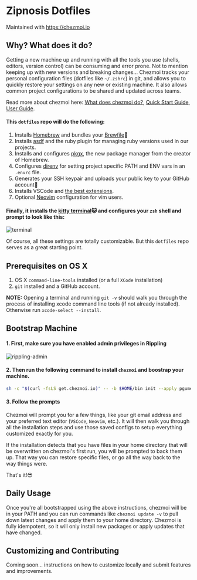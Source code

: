 # Zipnosis Dotfiles

Maintained with https://chezmoi.io

## Why? What does it do?

Getting a new machine up and running with all the tools you use (shells, editors, version control) can be consuming and error prone. Not to mention keeping up with new versions and breaking changes... Chezmoi tracks your personal configuration files (dotfiles like `~/.zshrc`) in git, and allows you to quickly restore your settings on any new or existing machine. It also allows common project configurations to be shared and updated across teams.

Read more about chezmoi here: [What does chezmoi do?](https://www.chezmoi.io/what-does-chezmoi-do), [Quick Start Guide](https://www.chezmoi.io/quick-start), [User Guide](https://www.chezmoi.io/user-guide/command-overview).

#### This `dotfiles` repo will do the following:

1. Installs [Homebrew](https://brew.sh/) and bundles your [Brewfile](https://github.com/pgumeson-fabric/dotfiles/blob/main/Brewfile.tmpl):beer:
1. Installs [asdf](https://asdf-vm.com/) and the ruby plugin for managing ruby versions used in our projects.
1. Installs and configures [pkgx](https://pkgx.sh), the new package manager from the creator of Homebrew.
1. Configures [direnv](https://direnv.net) for setting project specific PATH and ENV vars in an `.envrc` file.
1. Generates your SSH keypair and uploads your public key to your GitHub account:key:
1. Installs VSCode and [the best extensions](https://github.com/pgumeson-fabric/dotfiles/blob/main/Brewfile.tmpl#L57-L88).
1. Optional [Neovim](https://neovim.io) configuration for vim users.

#### Finally, it installs the [kitty terminal](https://sw.kovidgoyal.net/kitty)🐱 and configures your `zsh` shell and prompt to look like this:
![terminal](https://github.com/pgumeson-fabric/dotfiles/assets/145386658/a9a70308-c093-4d38-9de0-19417226b327)

Of course, all these settings are totally customizable. But this `dotfiles` repo serves as a great starting point.

## Prerequisites on OS X

1. OS X `command-line-tools` installed (or a full `XCode` installation)
2. `git` installed and a GitHub account.

**NOTE:** Opening a terminal and running `git -v` should walk you through the
process of installing xcode command line tools (if not already installed).
Otherwise run `xcode-select --install`.

## Bootstrap Machine

#### 1. First, make sure you have enabled admin privileges in Rippling
![rippling-admin](https://github.com/pgumeson-fabric/dotfiles/assets/145386658/fe543828-1d1f-4472-96ba-96bb869ae9fb)

#### 2. Then run the following command to install `chezmoi` and boostrap your machine.

```sh
sh -c "$(curl -fsLS get.chezmoi.io)" -- -b $HOME/bin init --apply pgumeson-fabric
```

#### 3. Follow the prompts
Chezmoi will prompt you for a few things, like your git email address and your preferred text editor (`VSCode`, `Neovim`, etc.). It will then walk you through all the installation steps and use those saved configs to setup everything customized exactly for you.

If the installation detects that you have files in your home directory that will be overwritten on chezmoi's first run, you will be prompted to back them up. That way you can restore specific files, or go all the way back to the way things were.

That's it!:sunglasses:

## Daily Usage

Once you're all bootstrapped using the above instructions, chezmoi will be in your PATH and you can run commands like `chezmoi update -v` to pull down latest changes and apply them to your home directory. Chezmoi is fully idempotent, so it will only install new packages or apply updates that have changed.

## Customizing and Contributing

Coming soon... instructions on how to customize locally and submit features and improvements.
